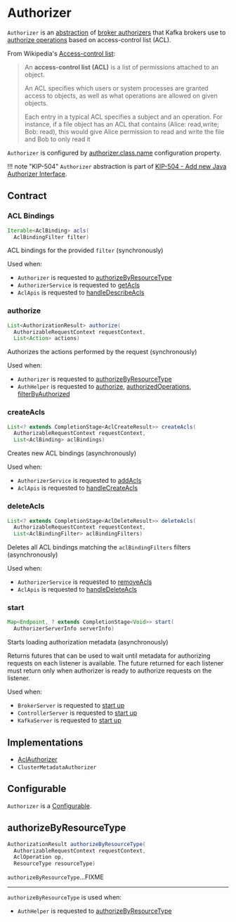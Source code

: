 # Authorizer

`Authorizer` is an [abstraction](#contract) of [broker authorizers](#implementations) that Kafka brokers use to [authorize operations](#authorize) based on access-control list (ACL).

From Wikipedia's [Access-control list](https://en.wikipedia.org/wiki/Access-control_list):

> An **access-control list (ACL)** is a list of permissions attached to an object.
>
> An ACL specifies which users or system processes are granted access to objects,
> as well as what operations are allowed on given objects.
>
> Each entry in a typical ACL specifies a subject and an operation. For instance, if a file object has an ACL
> that contains (Alice: read,write; Bob: read), this would give Alice permission to read and write the file and
> Bob to only read it

`Authorizer` is configured by [authorizer.class.name](../KafkaConfig.md#authorizer.class.name) configuration property.

!!! note "KIP-504"
    `Authorizer` abstraction is part of [KIP-504 - Add new Java Authorizer Interface](https://cwiki.apache.org/confluence/display/KAFKA/KIP-504+-+Add+new+Java+Authorizer+Interface).

## Contract

### <span id="acls"> ACL Bindings

```java
Iterable<AclBinding> acls(
  AclBindingFilter filter)
```

ACL bindings for the provided `filter` (synchronously)

Used when:

* `Authorizer` is requested to [authorizeByResourceType](Authorizer.md#authorizeByResourceType)
* `AuthorizerService` is requested to [getAcls](AuthorizerService.md#getAcls)
* `AclApis` is requested to [handleDescribeAcls](AclApis.md#handleDescribeAcls)

### <span id="authorize"> authorize

```java
List<AuthorizationResult> authorize(
  AuthorizableRequestContext requestContext,
  List<Action> actions)
```

Authorizes the actions performed by the request (synchronously)

Used when:

* `Authorizer` is requested to [authorizeByResourceType](Authorizer.md#authorizeByResourceType)
* `AuthHelper` is requested to [authorize](AuthHelper.md#authorize), [authorizedOperations](AuthHelper.md#authorizedOperations), [filterByAuthorized](AuthHelper.md#filterByAuthorized)

### <span id="createAcls"> createAcls

```java
List<? extends CompletionStage<AclCreateResult>> createAcls(
  AuthorizableRequestContext requestContext,
  List<AclBinding> aclBindings)
```

Creates new ACL bindings (asynchronously)

Used when:

* `AuthorizerService` is requested to [addAcls](AuthorizerService.md#addAcls)
* `AclApis` is requested to [handleCreateAcls](AclApis.md#handleCreateAcls)

### <span id="deleteAcls"> deleteAcls

```java
List<? extends CompletionStage<AclDeleteResult>> deleteAcls(
  AuthorizableRequestContext requestContext,
  List<AclBindingFilter> aclBindingFilters)
```

Deletes all ACL bindings matching the `aclBindingFilters` filters (asynchronously)

Used when:

* `AuthorizerService` is requested to [removeAcls](AuthorizerService.md#removeAcls)
* `AclApis` is requested to [handleDeleteAcls](AclApis.md#handleDeleteAcls)

### <span id="start"> start

```java
Map<Endpoint, ? extends CompletionStage<Void>> start(
  AuthorizerServerInfo serverInfo)
```

Starts loading authorization metadata (asynchronously)

Returns futures that can be used to wait until metadata for authorizing requests on each listener is available. The future returned for each listener must return only when authorizer is ready to authorize requests on the listener.

Used when:

* `BrokerServer` is requested to [start up](../raft/BrokerServer.md#startup)
* `ControllerServer` is requested to [start up](../raft/ControllerServer.md#startup)
* `KafkaServer` is requested to [start up](../broker/KafkaServer.md#startup)

## Implementations

* [AclAuthorizer](AclAuthorizer.md)
* `ClusterMetadataAuthorizer`

## <span id="Configurable"> Configurable

`Authorizer` is a [Configurable](../Configurable.md).

## <span id="authorizeByResourceType"> authorizeByResourceType

```java
AuthorizationResult authorizeByResourceType(
  AuthorizableRequestContext requestContext,
  AclOperation op,
  ResourceType resourceType)
```

`authorizeByResourceType`...FIXME

---

`authorizeByResourceType` is used when:

* `AuthHelper` is requested to [authorizeByResourceType](AuthHelper.md#authorizeByResourceType)
